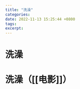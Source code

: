 ```yaml
---
title: "洗澡"
categories: 
date: 2022-11-13 15:25:44 +0800
tags: 
excerpt: 
---
```



# 洗澡





# 洗澡（[[电影]]）






